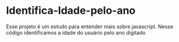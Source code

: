 # Identifica-Idade-pelo-ano
Esse projeto é um estudo para entender mais sobre javascript. Nesse código identificamos a idade do usuário pelo ano digitado
